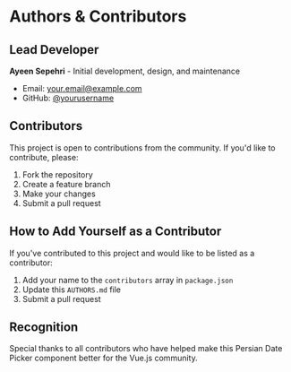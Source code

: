 # Authors & Contributors

## Lead Developer
**Ayeen Sepehri** - Initial development, design, and maintenance
- Email: your.email@example.com
- GitHub: [@yourusername](https://github.com/yourusername)

## Contributors
This project is open to contributions from the community. If you'd like to contribute, please:

1. Fork the repository
2. Create a feature branch
3. Make your changes
4. Submit a pull request

## How to Add Yourself as a Contributor
If you've contributed to this project and would like to be listed as a contributor:

1. Add your name to the `contributors` array in `package.json`
2. Update this `AUTHORS.md` file
3. Submit a pull request

## Recognition
Special thanks to all contributors who have helped make this Persian Date Picker component better for the Vue.js community.

